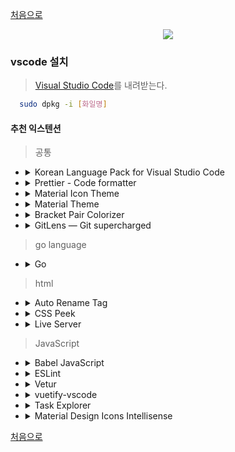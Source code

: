 [처음으로](../README.md) 
<p align="center"><img src="https://img1.daumcdn.net/thumb/R1280x0/?scode=mtistory2&fname=http%3A%2F%2Fcfile26.uf.tistory.com%2Fimage%2F991C943F5C6CBB7E16938A"></p>

### vscode 설치
> [Visual Studio Code](https://code.visualstudio.com/)를 내려받는다.
```sh
  sudo dpkg -i [화일명]
 ```

#### 추천 익스텐션
  > 공통
    
  * <details>
      <summary>
        Korean Language Pack for Visual Studio Code
      </summary>
        한글 언어팩 : Visual Studio Code를 한글화 해준다.
    </details>
  * <details>
      <summary>
        Prettier - Code formatter
      </summary>
        코드를 저장 시 정해놓은 규칙에 맞게 자동으로 정렬해서 가독성을 높이고 코드 스타일을 통일할 수 있습니다.
    </details>
  * <details>
      <summary>
        Material Icon Theme
      </summary>
        기본 폴더 아이콘을 변경할 수 있습니다.
    </details>
  * <details>
      <summary>
        Material Theme
      </summary>
        기본 색상 테마를 변경할 수 있습니다.
    </details>
  * <details>
      <summary>
        Bracket Pair Colorizer
      </summary>
        일치하는 대괄호를 색상으로 식별 할 수 있습니다
    </details>
  * <details>
      <summary>
        GitLens — Git supercharged
      </summary>
        코드 작성자를 시각화하고 Git 저장소를 탐색하고 비교 명령을 지원한다.
    </details>  

  > go language 
  * <details>
      <summary>
        Go
      </summary>
        Visual Studio Code 용 Go 확장은 사용자의 GOPATH에 설치된 다양한 Go 도구를 제공합니다. 그들 중 일부는 코드 탐색, 자동 완성, 기호 검색 등과 같은 일반적인 언어 기능을 담당합니다. 도움이되는 반면 Go 확장 기능은 일상적인 언어 지원을 제공하기 위해 선택 사항입니다.
    </details>  
  > html
  * <details>
      <summary>
        Auto Rename Tag
      </summary>
        하나의 HTML / XML 태그의 이름을 바꾸면 쌍을 이루는 HTML / XML 태그의 이름이 자동으로 바뀝니다.
    </details>  
  * <details>
      <summary>
        CSS Peek
      </summary>
        클래스 또는 ID 이름을 이미 알고있는 경우 올바른 CSS / SCSS / LESS 코드로 빠르게 이동할 수 있으며 클래스 또는 ID를 자동환성 합니다.
    </details>
  * <details>
      <summary>
        Live Server
      </summary>
        파일 업데이트를 감지하여 자동으로 브라우저를 라이브 리로드 해주는 기능도 있기 때문에 코드를 쓰면서 매번 브라우저로 확인해도 되지 않아 리로드 시간을 절약 할 수 있습니다.
    </details>
  
  > JavaScript 
  * <details>
      <summary>
        Babel JavaScript
      </summary>
        ES201x, React JSX, Flow 및 GraphQL에 대한 JavaScript 구문 강조.
    </details>
  * <details>
      <summary>
        ESLint
      </summary>
        코드를 정적으로 분석하여 문제는 자동으로 수정 될 수 있습니다.
    </details>
  * <details>
      <summary>
        Vetur
      </summary>
        vue 프레임워크에 대해서 다양한 기능들을 제공하는 플러그인이다. <br>
        .vue 파일에 대한 코드들을 만들어주는 기능을 비롯해 디버깅, 자동 완성 등등을 지원한다.
    </details>
  * <details>
      <summary>
        vuetify-vscode
      </summary>
        Vuetifyjs에 대해서 다양한 기능들을 제공하는 플러그인이다. <br>
        .vue 파일에 대한 코드들을 만들어주는 기능을 비롯해 디버깅, 자동 완성 등등을 지원한다.
    </details>
  * <details>
      <summary>
        Task Explorer
      </summary>
        상위 작업 파일 노드, 그룹화 된 노드 및 프로젝트 폴더 (대형 다중 루트 작업 공간에 편리함)와 함께 트 리뷰로 구성된 지원되는 모든 작업을 표시하는 사이드 바 및 / 또는 탐색기에보기를 제공합니다. 보기 / 편집, 실행 및 중지를 위해 작업을 열 수 있습니다. NPM 파일 노드는 상황에 맞는 메뉴를 통해 특수 npm 명령 (예 : 'install')을 지원합니다.
    </details>
  * <details>
      <summary>
        Material Design Icons Intellisense
      </summary>
        머티리얼 디자인 아이콘의 인텔리전스, 검색 및 아이콘 미리보기를 제공합니다.
    </details>

[처음으로](../README.md)  